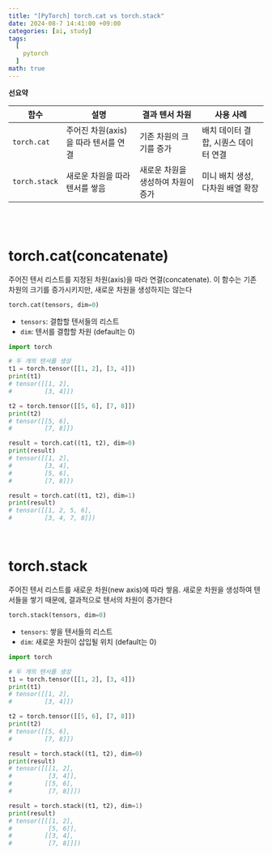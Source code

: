 ```yaml
---
title: "[PyTorch] torch.cat vs torch.stack"
date: 2024-08-7 14:41:00 +09:00
categories: [ai, study]
tags:
  [
    pytorch
  ]
math: true
---
```



**선요약**

| **함수**       | **설명**                                              | **결과 텐서 차원**                  | **사용 사례**                             |
| -------------- | ----------------------------------------------------- | ----------------------------------- | ---------------------------------------- |
| `torch.cat`  | 주어진 차원(axis)을 따라 텐서를 연결                  | 기존 차원의 크기를 증가              | 배치 데이터 결합, 시퀀스 데이터 연결     |
| `torch.stack`| 새로운 차원을 따라 텐서를 쌓음                        | 새로운 차원을 생성하여 차원이 증가   | 미니 배치 생성, 다차원 배열 확장         |

<br/>
<br/>

# **torch.cat(concatenate)**


주어진 텐서 리스트를 지정된 차원(axis)을 따라 연결(concatenate). 이 함수는 기존 차원의 크기를 증가시키지만, 새로운 차원을 생성하지는 않는다


```python
torch.cat(tensors, dim=0)
```

- `tensors`: 결합할 텐서들의 리스트
- `dim`: 텐서를 결합할 차원 (default는 0)

```python
import torch

# 두 개의 텐서를 생성
t1 = torch.tensor([[1, 2], [3, 4]])
print(t1)
# tensor([[1, 2],
#         [3, 4]])

t2 = torch.tensor([[5, 6], [7, 8]])
print(t2)
# tensor([[5, 6],
#         [7, 8]])

result = torch.cat((t1, t2), dim=0)
print(result)
# tensor([[1, 2],
#         [3, 4],
#         [5, 6],
#         [7, 8]])

result = torch.cat((t1, t2), dim=1)
print(result)
# tensor([[1, 2, 5, 6],
#         [3, 4, 7, 8]])
```

<br/>

# **torch.stack**


주어진 텐서 리스트를 새로운 차원(new axis)에 따라 쌓음. 새로운 차원을 생성하여 텐서들을 쌓기 때문에, 결과적으로 텐서의 차원이 증가한다

```python
torch.stack(tensors, dim=0)
```

- `tensors`: 쌓을 텐서들의 리스트
- `dim`: 새로운 차원이 삽입될 위치 (default는 0)

```python
import torch

# 두 개의 텐서를 생성
t1 = torch.tensor([[1, 2], [3, 4]])
print(t1)
# tensor([[1, 2],
#         [3, 4]])

t2 = torch.tensor([[5, 6], [7, 8]])
print(t2)
# tensor([[5, 6],
#         [7, 8]])

result = torch.stack((t1, t2), dim=0)
print(result)
# tensor([[[1, 2],
#          [3, 4]],
#         [[5, 6],
#          [7, 8]]])

result = torch.stack((t1, t2), dim=1)
print(result)
# tensor([[[1, 2],
#          [5, 6]],
#         [[3, 4],
#          [7, 8]]])
```
